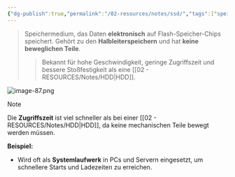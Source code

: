 ```yaml
---
{"dg-publish":true,"permalink":"/02-resources/notes/ssd/","tags":["speicher","GFN/prüfungsrelevant/AP1/vorbereitung"],"noteIcon":"","updated":"2025-08-26T16:35:07.798+02:00"}
---
```



> Speichermedium, das Daten **elektronisch** auf Flash-Speicher-Chips speichert. Gehört zu den **Halbleiterspeichern** und hat **keine beweglichen Teile**.
> 
> > Bekannt für hohe Geschwindigkeit, geringe Zugriffszeit und bessere Stoßfestigkeit als eine [[02 - RESOURCES/Notes/HDD\|HDD]].

![image-87.png](/img/user/02%20-%20RESOURCES/Files/image-87.png)
> [!note]  
> Die **Zugriffszeit** ist viel schneller als bei einer [[02 - RESOURCES/Notes/HDD\|HDD]], da keine mechanischen Teile bewegt werden müssen.

**Beispiel:**

- Wird oft als **Systemlaufwerk** in PCs und Servern eingesetzt, um schnellere Starts und Ladezeiten zu erreichen.
